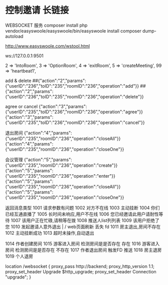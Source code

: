 # 控制邀请 长链接
WEBSOCKET 服务
composer install
php vendor/easyswoole/easyswoole/bin/easyswoole install
composer dump-autoload

http://www.easyswoole.com/wstool.html

ws://127.0.0.1:9501

2 => 'IntoRoom',
3 => 'OptionRoom',
4 => 'exitRoom',
5 => 'createMeeting',
99 => 'heartbeat1',


add  & delete
##{"action":"2","params":{"userID":"236","toID":"235","roomID":"236","operation":"add"}}
##{"action":"2","params":{"userID":"236","toID":"235","roomID":"236","operation":"delete"}}

agree or cancel
{"action":"3","params":{"userID":"235","toID":"236","roomID":"236","operation":"agree"}}
{"action":"3","params":{"userID":"235","toID":"236","roomID":"236","operation":"cancel"}}

退出房间
{"action":"4","params":{"userID":"235","roomID":"236","operation":"closeAll"}}
{"action":"4","params":{"userID":"235","roomID":"236","operation":"closeOne"}}



 会议管理
{"action":"5","params":{"userID":"235","roomID":"236","operation":"create"}}
{"action":"5","params":{"userID":"235","roomID":"236","operation":"enter"}}
{"action":"5","params":{"userID":"235","roomID":"236","operation":"closeAll"}}
{"action":"5","params":{"userID":"235","roomID":"236","operation":"closeOne"}}

返回消息类型
1001   请求参数有问题
1002   对方不在线
1003   主动挂断
1004   你们已经互通直播了
1005   长时间未响应,用户不在线
1006   您已经邀请此用户请耐性等待
1007   该用户正在忙碌,请稍等在拨
1008   推送人list列列表
1009   该用户拒绝了您
1010   发起邀请人意外退出 | / web页面刷新 丢失 fd
1011   房主退出,房间不存在
1012   主动挂断成功
1013   超时未操作,自动退出

1014   作者创建房间
1015   游客进入房间 检测房间是是否存在  存在
1016   游客进入房间 检测房间是是否存在  不存在
1017   作者退出房间 触发FD 推送
1018   房主退房
1019   个人退房





location /websocket {
    proxy_pass http://backend;
    proxy_http_version 1.1;
    proxy_set_header Upgrade $http_upgrade;
    proxy_set_header Connection "upgrade";
}